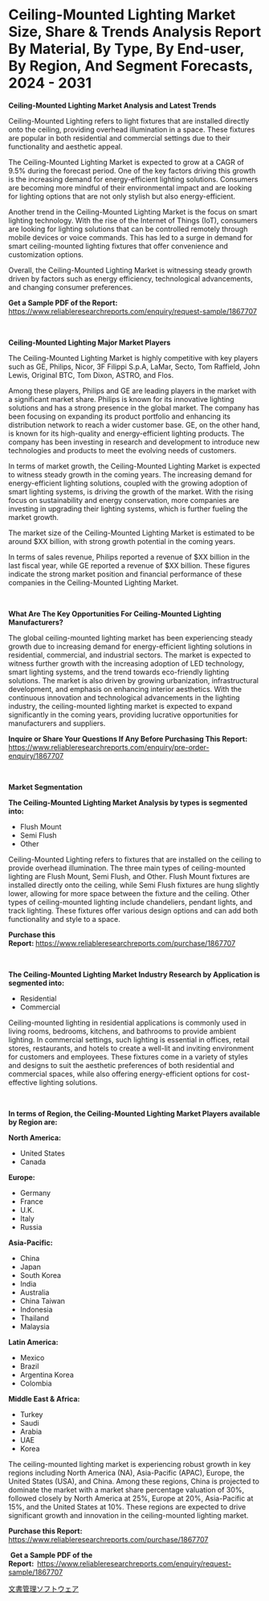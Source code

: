 <p><h1>Ceiling-Mounted Lighting Market Size, Share & Trends Analysis Report By Material, By Type, By End-user, By Region, And Segment Forecasts, 2024 - 2031</h1></p><p><strong>Ceiling-Mounted Lighting Market Analysis and Latest Trends</strong></p>
<p><p>Ceiling-Mounted Lighting refers to light fixtures that are installed directly onto the ceiling, providing overhead illumination in a space. These fixtures are popular in both residential and commercial settings due to their functionality and aesthetic appeal.</p><p>The Ceiling-Mounted Lighting Market is expected to grow at a CAGR of 9.5% during the forecast period. One of the key factors driving this growth is the increasing demand for energy-efficient lighting solutions. Consumers are becoming more mindful of their environmental impact and are looking for lighting options that are not only stylish but also energy-efficient.</p><p>Another trend in the Ceiling-Mounted Lighting Market is the focus on smart lighting technology. With the rise of the Internet of Things (IoT), consumers are looking for lighting solutions that can be controlled remotely through mobile devices or voice commands. This has led to a surge in demand for smart ceiling-mounted lighting fixtures that offer convenience and customization options.</p><p>Overall, the Ceiling-Mounted Lighting Market is witnessing steady growth driven by factors such as energy efficiency, technological advancements, and changing consumer preferences.</p></p>
<p><strong>Get a Sample PDF of the Report:&nbsp;</strong> <a href="https://www.reliableresearchreports.com/enquiry/request-sample/1867707">https://www.reliableresearchreports.com/enquiry/request-sample/1867707</a></p>
<p>&nbsp;</p>
<p><strong>Ceiling-Mounted Lighting Major Market Players</strong></p>
<p><p>The Ceiling-Mounted Lighting Market is highly competitive with key players such as GE, Philips, Nicor, 3F Filippi S.p.A, LaMar, Secto, Tom Raffield, John Lewis, Original BTC, Tom Dixon, ASTRO, and Flos. </p><p>Among these players, Philips and GE are leading players in the market with a significant market share. Philips is known for its innovative lighting solutions and has a strong presence in the global market. The company has been focusing on expanding its product portfolio and enhancing its distribution network to reach a wider customer base. GE, on the other hand, is known for its high-quality and energy-efficient lighting products. The company has been investing in research and development to introduce new technologies and products to meet the evolving needs of customers.</p><p>In terms of market growth, the Ceiling-Mounted Lighting Market is expected to witness steady growth in the coming years. The increasing demand for energy-efficient lighting solutions, coupled with the growing adoption of smart lighting systems, is driving the growth of the market. With the rising focus on sustainability and energy conservation, more companies are investing in upgrading their lighting systems, which is further fueling the market growth.</p><p>The market size of the Ceiling-Mounted Lighting Market is estimated to be around $XX billion, with strong growth potential in the coming years. </p><p>In terms of sales revenue, Philips reported a revenue of $XX billion in the last fiscal year, while GE reported a revenue of $XX billion. These figures indicate the strong market position and financial performance of these companies in the Ceiling-Mounted Lighting Market.</p></p>
<p>&nbsp;</p>
<p><strong>What Are The Key Opportunities For Ceiling-Mounted Lighting Manufacturers?</strong></p>
<p><p>The global ceiling-mounted lighting market has been experiencing steady growth due to increasing demand for energy-efficient lighting solutions in residential, commercial, and industrial sectors. The market is expected to witness further growth with the increasing adoption of LED technology, smart lighting systems, and the trend towards eco-friendly lighting solutions. The market is also driven by growing urbanization, infrastructural development, and emphasis on enhancing interior aesthetics. With the continuous innovation and technological advancements in the lighting industry, the ceiling-mounted lighting market is expected to expand significantly in the coming years, providing lucrative opportunities for manufacturers and suppliers.</p></p>
<p><strong>Inquire or Share Your Questions If Any Before Purchasing This Report:</strong> <a href="https://www.reliableresearchreports.com/enquiry/pre-order-enquiry/1867707">https://www.reliableresearchreports.com/enquiry/pre-order-enquiry/1867707</a></p>
<p>&nbsp;</p>
<p><strong>Market Segmentation</strong></p>
<p><strong>The Ceiling-Mounted Lighting Market Analysis by types is segmented into:</strong></p>
<p><ul><li>Flush Mount</li><li>Semi Flush</li><li>Other</li></ul></p>
<p><p>Ceiling-Mounted Lighting refers to fixtures that are installed on the ceiling to provide overhead illumination. The three main types of ceiling-mounted lighting are Flush Mount, Semi Flush, and Other. Flush Mount fixtures are installed directly onto the ceiling, while Semi Flush fixtures are hung slightly lower, allowing for more space between the fixture and the ceiling. Other types of ceiling-mounted lighting include chandeliers, pendant lights, and track lighting. These fixtures offer various design options and can add both functionality and style to a space.</p></p>
<p><strong>Purchase this Report:&nbsp;</strong><a href="https://www.reliableresearchreports.com/purchase/1867707">https://www.reliableresearchreports.com/purchase/1867707</a></p>
<p>&nbsp;</p>
<p><strong>The Ceiling-Mounted Lighting Market Industry Research by Application is segmented into:</strong></p>
<p><ul><li>Residential</li><li>Commercial</li></ul></p>
<p><p>Ceiling-mounted lighting in residential applications is commonly used in living rooms, bedrooms, kitchens, and bathrooms to provide ambient lighting. In commercial settings, such lighting is essential in offices, retail stores, restaurants, and hotels to create a well-lit and inviting environment for customers and employees. These fixtures come in a variety of styles and designs to suit the aesthetic preferences of both residential and commercial spaces, while also offering energy-efficient options for cost-effective lighting solutions.</p></p>
<p>&nbsp;</p>
<p><strong>In terms of Region, the Ceiling-Mounted Lighting Market Players available by Region are:</strong></p>
<p>
    <p> <strong> North America: </strong>
        <ul>
            <li>United States</li>
            <li>Canada</li>
        </ul>
        </p> 
    <p> <strong> Europe: </strong>
        <ul>
            <li>Germany</li>
            <li>France</li>
            <li>U.K.</li>
            <li>Italy</li>
            <li>Russia</li>
        </ul>
        </p> 
    <p> <strong> Asia-Pacific: </strong>
        <ul>
            <li>China</li>
            <li>Japan</li>
            <li>South Korea</li>
            <li>India</li>
            <li>Australia</li>
            <li>China Taiwan</li>
            <li>Indonesia</li>
            <li>Thailand</li>
            <li>Malaysia</li>
        </ul>
        </p> 
    <p> <strong> Latin America: </strong>
        <ul>
            <li>Mexico</li>
            <li>Brazil</li>
            <li>Argentina Korea</li>
            <li>Colombia</li>
        </ul>
        </p> 
    <p> <strong> Middle East & Africa: </strong>
        <ul>
            <li>Turkey</li>
            <li>Saudi</li>
            <li>Arabia</li>
            <li>UAE</li>
            <li>Korea</li>
        </ul>
    </p>
    </p>
<p><p>The ceiling-mounted lighting market is experiencing robust growth in key regions including North America (NA), Asia-Pacific (APAC), Europe, the United States (USA), and China. Among these regions, China is projected to dominate the market with a market share percentage valuation of 30%, followed closely by North America at 25%, Europe at 20%, Asia-Pacific at 15%, and the United States at 10%. These regions are expected to drive significant growth and innovation in the ceiling-mounted lighting market.</p></p>
<p><strong>Purchase this Report: </strong><a href="https://www.reliableresearchreports.com/purchase/1867707">https://www.reliableresearchreports.com/purchase/1867707</a></p>
<p>&nbsp;<strong>Get a Sample PDF of the Report:&nbsp;&nbsp;</strong><a href="https://www.reliableresearchreports.com/enquiry/request-sample/1867707">https://www.reliableresearchreports.com/enquiry/request-sample/1867707</a></p>
<p><strong></strong></p>
<p><p><a href="https://medium.com/@zionmetz1960/%E3%83%89%E3%82%AD%E3%83%A5%E3%83%A1%E3%83%B3%E3%83%88%E7%AE%A1%E7%90%86%E3%82%BD%E3%83%95%E3%83%88%E3%82%A6%E3%82%A7%E3%82%A2%E5%B8%82%E5%A0%B4%E3%81%AF-%E5%B8%82%E5%A0%B4%E3%82%B7%E3%82%A7%E3%82%A2-%E5%B8%82%E5%A0%B4%E3%83%88%E3%83%AC%E3%83%B3%E3%83%89-%E5%B8%82%E5%A0%B4%E6%88%90%E9%95%B7%E3%81%AB%E9%96%A2%E3%81%99%E3%82%8B%E6%83%85%E5%A0%B1%E3%82%92%E6%8F%90%E4%BE%9B%E3%81%97%E3%81%A6%E3%81%84%E3%81%BE%E3%81%99-e5af19a78da5">文書管理ソフトウェア</a></p></p>